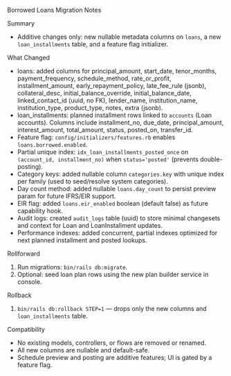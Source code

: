Borrowed Loans Migration Notes

Summary
- Additive changes only: new nullable metadata columns on `loans`, a new `loan_installments` table, and a feature flag initializer.

What Changed
- loans: added columns for principal_amount, start_date, tenor_months, payment_frequency, schedule_method, rate_or_profit, installment_amount, early_repayment_policy, late_fee_rule (jsonb), collateral_desc, initial_balance_override, initial_balance_date, linked_contact_id (uuid, no FK), lender_name, institution_name, institution_type, product_type, notes, extra (jsonb).
- loan_installments: planned installment rows linked to `accounts` (Loan accounts). Columns include installment_no, due_date, principal_amount, interest_amount, total_amount, status, posted_on, transfer_id.
- Feature flag: `config/initializers/features.rb` enables `loans.borrowed.enabled`.
- Partial unique index: `idx_loan_installments_posted_once` on `(account_id, installment_no)` when `status='posted'` (prevents double-posting).
- Category keys: added nullable column `categories.key` with unique index per family (used to seed/resolve system categories).
- Day count method: added nullable `loans.day_count` to persist preview param for future IFRS/EIR support.
- EIR flag: added `loans.eir_enabled` boolean (default false) as future capability hook.
- Audit logs: created `audit_logs` table (uuid) to store minimal changesets and context for Loan and LoanInstallment updates.
- Performance indexes: added concurrent, partial indexes optimized for next planned installment and posted lookups.

Rollforward
1. Run migrations: `bin/rails db:migrate`.
2. Optional: seed loan plan rows using the new plan builder service in console.

Rollback
1. `bin/rails db:rollback STEP=1` — drops only the new columns and `loan_installments` table.

Compatibility
- No existing models, controllers, or flows are removed or renamed.
- All new columns are nullable and default-safe.
- Schedule preview and posting are additive features; UI is gated by a feature flag.
